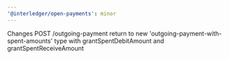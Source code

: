 ```yaml
---
'@interledger/open-payments': minor
---
```


Changes POST /outgoing-payment return to new 'outgoing-payment-with-spent-amounts' type with grantSpentDebitAmount and grantSpentReceiveAmount
